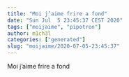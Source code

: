 ```yaml
---
title: "Moi j’aime frire a fond"
date: "Sun Jul  5 23:45:37 CEST 2020"
tags: ["moijaime", "pipotron"]
author: m1ch3l
categories: ["generated"]
slug: "moijaime/2020-07-05-23:45:37"
---
```


Moi j’aime frire a fond
